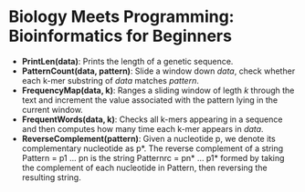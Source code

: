 # Biology Meets Programming: Bioinformatics for Beginners
- **PrintLen(data)**: Prints the length of a genetic sequence.
- **PatternCount(data, pattern)**: Slide a window down *data*, check whether each k-mer substring of *data* matches *pattern*.
- **FrequencyMap(data, k)**: Ranges a sliding window of legth *k* through the text and increment the value associated with the pattern lying in the current window.
- **FrequentWords(data, k)**: Checks all k-mers appearing in a sequence and then computes how many time each k-mer appears in *data*.
- **ReverseComplement(pattern)**: Given a nucleotide p, we denote its complementary nucleotide as p*. The reverse complement of a string Pattern = p1 … pn is the string Patternrc = pn* … p1* formed by taking the complement of each nucleotide in Pattern, then reversing the resulting string.



